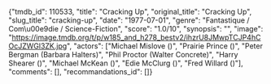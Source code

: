 {"tmdb_id": 110533, "title": "Cracking Up", "original_title": "Cracking Up", "slug_title": "cracking-up", "date": "1977-07-01", "genre": "Fantastique / Com\u00e9die / Science-Fiction", "score": "1.0/10", "synopsis": "", "image": "https://image.tmdb.org/t/p/w185_and_h278_bestv2/ihzrU8JMwpTCJP4hCOcJZWGl3ZK.jpg", "actors": ["Michael Mislove ()", "Prairie Prince ()", "Peter Bergman (Barbara Halters)", "Phil Proctor (Walter Concrete)", "Harry Shearer ()", "Michael McKean ()", "Edie McClurg ()", "Fred Willard ()"], "comments": [], "recommandations_id": []}